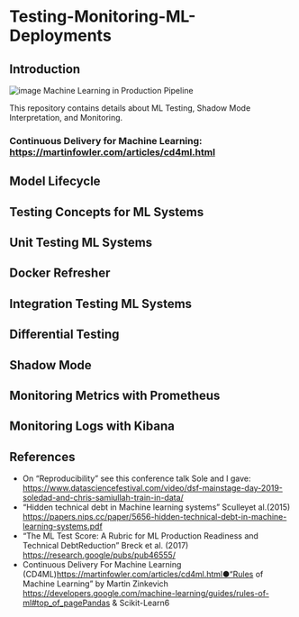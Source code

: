 # Testing-Monitoring-ML-Deployments

## Introduction
![image](https://github.com/srsapireddy/Machine-Learning-Model-Testing-and-Monitoring/assets/32967087/10750c09-d3b0-40ef-84e2-5a1346b48e4e)
Machine Learning in Production Pipeline </br>

This repository contains details about ML Testing, Shadow Mode Interpretation, and Monitoring. </br>

### Continuous Delivery for Machine Learning: https://martinfowler.com/articles/cd4ml.html

## Model Lifecycle
## Testing Concepts for ML Systems
## Unit Testing ML Systems
## Docker Refresher
## Integration Testing ML Systems
## Differential Testing
## Shadow Mode
## Monitoring Metrics with Prometheus
## Monitoring Logs with Kibana

## References
- On​ “Reproducibility” ​see this conference talk Sole and I gave: </br>
  https://www.datasciencefestival.com/video/dsf-mainstage-day-2019-soledad-and-chris-samiullah-train-in-data/ </br>
- “Hidden technical debt in Machine learning systems” Sculley​​et al.​ (2015) </br>
  https://papers.nips.cc/paper/5656-hidden-technical-debt-in-machine-learning-systems.pdf </br>
- “The ML Test Score: A Rubric for ML Production Readiness and Technical DebtReduction” Breck ​et al. ​(2017) </br>
  https://research.google/pubs/pub46555/ </br>
- Continuous Delivery For Machine Learning (CD4ML)https://martinfowler.com/articles/cd4ml.html●“Rules of Machine Learning” by Martin Zinkevich </br>
  https://developers.google.com/machine-learning/guides/rules-of-ml#top_of_pagePandas & Scikit-Learn6
